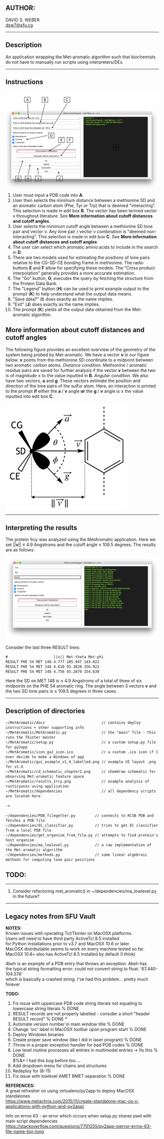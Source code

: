 ## AUTHOR:  
DAVID S. WEBER  
dsw7@sfu.ca  
  
---
## Description  
An application wrapping the Met-aromatic algorithm such that biochemists  
do not have to manually run scripts using interpreters/DEs.  
  
---
## Instructions  
  
<img src="https://github.com/dsw7/MetAromatic/blob/master/img/gui_example_v1_4_labelled.png">     

1. User must input a PDB code into **A**.  
2. User then selects the minimum distance between a methionine SD and an aromatic carbon atom (Phe, Tyr or Trp) that is deemed "interacting". This selection is made in edit box **B**. The vector has been termed vector v throughout literature. See **More information about cutoff distances and cutoff angles**.  
3. User selects the minimum cutoff angle between a methionine SD lone pair and vector v. Any lone pair / vector v combination is "deemed non-interacting". This selection is made in edit box **C**. See **More information about cutoff distances and cutoff angles**.  
4. The user can select which aromatic amino acids to include in the search in **D**.  
5. There are two models used for estimating the positions of lone pairs relative to the CG-SD-CE bonding frame in methionine. The radio buttons **E** and **F** allow for specifying these models. The "Cross product interpolation" generally provides a more accurate estimation.  
6. The "Go" button, **G**, executes the query by fetching the structure from the Protein Data Bank.  
7. The "Legend" button (**H**) can be used to print example output to the prompt (**K**) to help understand what the output data means.  
8. "Save data?" (**I**) does exactly as the name implies.  
9. "Exit" (**J**) does exactly as the name implies.  
10. The prompt (**K**) yields all the output data obtained from the Met-aromatic algorithm.  

## More information about cutoff distances and cutoff angles  

The following figure provides an excellent overview of the geometry of the system being probed by Met-aromatic. We have a vector **v** in our figure below. **v** points from the methionine SD coordinate to a midpoint between two aromatic carbon atoms. _Distance condition_. Methionine / aromatic residue pairs are saved for further analysis if the vector **v** between the two is of magnitude ≤ to the value inputted in **B**. _Angular condition_. We also have two vectors, **a** and **g**. These vectors estimate the position and direction of the lone pairs of the sulfur atom. Here, an interaction is printed to the prompt **if** either the **a** / **v** angle **or** the **g** / **v** angle is ≤ the value inputted into edit box **C**.    
  
<img src="https://github.com/dsw7/MetAromatic/blob/master/img/cd_schematic_chapter2.png" width="400">  

---  
  
## Interpreting the results  
The protein 1rcy was analyzed using the MetAromatic application. Here we set ||**v**|| ≤ 4.9 Angstroms and the cutoff angle ≤ 109.5 degrees. The results are as follows:  

<img src="https://github.com/dsw7/MetAromatic/blob/master/img/results_1rcy.png">  
  
Consider the last three RESULT lines:  
    
    #                     ||v|| Met-theta Met-phi
    RESULT PHE 54 MET 148 4.777 105.947 143.022  
    RESULT PHE 54 MET 148 4.610 93.3820 156.922  
    RESULT PHE 54 MET 148 4.756 93.2870 154.630  

Here the SD on MET 148 is ≤ 4.9 Angstroms of a total of three of six midpoints on the PHE 54 aromatic ring. The angle between 3 vectors **v** and the two SD lone pairs is ≤ 109.5 degrees in three cases.  

---  

## Description of directories  

    ~/MetAromatic/docs                          // contains deploy instructions + other supporting info  
    ~/MetAromatic/MetAromatic.py                // the "main" file - this runs the Tkinter master  
    ~/MetAromatic/setup.py                      // a custom setup.py file for py2app  
    ~/MetAromatic/icon_gaJ_icon.ico             // a custom .ico icon if I ever decide to make a Windows of app
    ~/MetAromatic/gui_example_v1_4_labelled.png // example UI layout .png for v1.4  
    ~/MetAromatic/cd_schematic_chapter2.png     // chemdraw schematic for observing Met-aromatic feature space
    ~/MetAromatic/results_1rcy.png              // example analysis of rusticyanin using application
    ~/MetAromatic/dependencies                  // all dependency scripts are located here  
  
    ->
  
    ~/dependencies/PDB_filegetter.py         // connects to RCSB PDB and fetches a PDB file  
    ~/dependencies/EC_classifier.py          // tries to get EC classifier from a local PDB file  
    ~/dependencies/get_organism_from_file.py // attempts to find protein's host organism  
    ~/dependencies/ma_lowlevel.py            // a raw implementation of the Met-aromatic algorithm  
    ~/dependencies/methods.py                // some linear algebraic methods for computing lone pair positions  
   
## TODO:  
--- 
1. Consider refactoring met_aromatic() in ~/dependencies/ma_lowlevel.py in the future?  
  
---  
## Legacy notes from SFU Vault  
  
**NOTES:**  
Known issues with operating Tcl/Tkinter on MacOSX platforms.  
Users will need to have third party ActiveTcl 8.5 installed  
for Python installations prior to v3.7 and MacOSX 10.6 or later.  
MacOSX distributable seems to work on every machine tested so far.  
MacOSX 10.8+ also has ActiveTcl 8.5 installed by default (I think)  
  
4beh is an example of a PDB entry that throws an exception. 4beh has  
the typical string formatting error: could not convert string to float: '67.440-104.578'  
which is basically a crashed string. I've had this problem... pretty much forever  
  
**TODO:**   
1. Fix issue with uppercase PDB code string literals not equating to lowercase string literals   % DONE  
2. RESULT records are not properly labelled - consider a short "header RESULT record"            % DONE *  
3. Automate version number in main window title                                                  % DONE  
4. Change 'src' label in MacOSX toolbar upon program start                                       % DONE  
5. Deploy Windows binaries  
6. Create proper save window (like I did in laser program)                                       % DONE  
7. Throw in a proper exception handler for bad PDB codes                                         % DONE  
8. Low level routine processes all entries in multimodel entries -> fix this                     % DONE  
    $%&* I had this bug before too....  
9. Add dropdown menu for chains and structures  
10. Redeploy for (8-11)  
11. Fix issue with lowlevel AMET BMET separation                                                 % DONE  
  
**REFERENCES:**  
A great refresher on using virtualenv/py2app to deploy MacOSX standalones  
https://www.metachris.com/2015/11/create-standalone-mac-os-x-applications-with-python-and-py2app/  
  
Info on errno 63 - an error which occurs when setup.py shares pwd with main script dependencies  
https://stackoverflow.com/questions/7701255/py2app-ioerror-errno-63-file-name-too-long  
   



